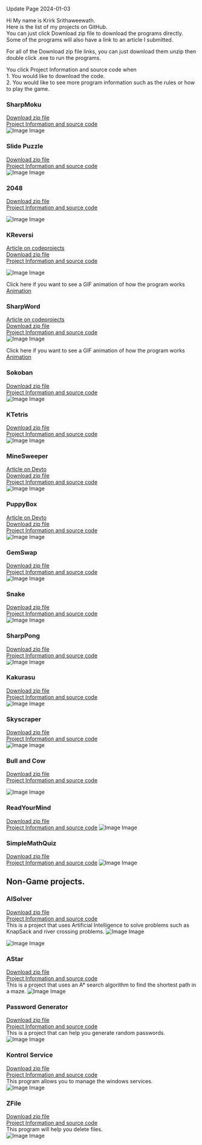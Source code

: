 
Update Page 2024-01-03




Hi My name is Krirk Srithaweewath.\
Here is the list of my projects on GitHub.\
You can just click Download zip file to download the programs directly.\
Some of the programs will also have a link to an article I submitted.

For all of the Download zip file links, you can just download them unzip then double click .exe to run the programs.

You click Project Information and source code when\
	1. You would like to download the code.\
	2. You would like to see more program information such as the rules or how to play the game.  
 
### SharpMoku
[Download zip file](https://github.com/KDevZilla/SharpMoku/releases/download/v1.0.0/SharpMoku.zip) \
[Project Information and source code](https://github.com/KDevZilla/SharpMoku)  
![Image Image](https://raw.githubusercontent.com/KDevZilla/ImageUpload/main/SharpMoku/SharpMoku01.png)  


### Slide Puzzle
[Download zip file](https://github.com/KDevZilla/SlidePuzzle/releases/download/v1.0.0/SlidePuzzle.zip) \
[Project Information and source code](https://github.com/KDevZilla/SlidePuzzle)   
![Image Image](https://raw.githubusercontent.com/KDevZilla/ImageUpload/main/SlidePuzzle/SlidePuzzle_01.png)  

### 2048
[Download zip file](https://github.com/KDevZilla/Sharp2048/releases/download/v1.0.0/2048.zip) \
[Project Information and source code](https://github.com/KDevZilla/Sharp2048/) 



![Image Image](https://raw.githubusercontent.com/KDevZilla/ImageUpload/main/2048/2048.png) 


### KReversi
[Article on codeprojects](https://www.codeproject.com/Articles/5348843/KReversi-Learn-to-Implement-Minimax-Algorithm-by-C)  
[Download zip file](https://github.com/KDevZilla/KReversi/releases/download/v1.0.0/KReversi.zip) \
[Project Information and source code](https://github.com/KDevZilla/KReversi/) 

![Image Image](https://raw.githubusercontent.com/KDevZilla/ImageUpload/main/KReversi/New/002.png) 


Click here if you want to see a GIF animation of how the program works \
[Animation](https://raw.githubusercontent.com/KDevZilla/ImageUpload/main/KReversi/KReversi_Animaton_2022_11_20.gif)

### SharpWord
[Article on codeprojects](https://www.codeproject.com/Articles/5347429/Sharpword)  
[Download zip file](https://github.com/KDevZilla/Sharpword/releases/download/v1.0.0/SharpWord.zip) \
[Project Information and source code](https://github.com/KDevZilla/Sharpword/) \
![Image Image](https://raw.githubusercontent.com/KDevZilla/ImageUpload/main/Sharpword/SharpWord_01.png)  

Click here if you want to see a GIF animation of how the program works \
[Animation](https://user-images.githubusercontent.com/108615376/202889375-d00a5528-a166-4252-ba0f-22f3a0217425.gif)


### Sokoban
[Download zip file](https://github.com/KDevZilla/Sokoban/releases/download/v1.0.0/Sokoban.zip) \
[Project Information and source code](https://github.com/KDevZilla/sokoban) \
![Image Image](https://raw.githubusercontent.com/KDevZilla/ImageUpload/main/Sokoban/Sokoban.png)  


### KTetris
[Download zip file](https://github.com/KDevZilla/KTetris/releases/download/v1.0.0/KTetris.zip) \
[Project Information and source code](https://github.com/KDevZilla/KTetris/releases/download/v1.0.0/KTetris.zip) \
![Image Image](https://raw.githubusercontent.com/KDevZilla/ImageUpload/main/KTetris/MainImage001.png)


### MineSweeper
[Article on Devto](https://dev.to/kdevzilla/minesweeper-c-1h82) \
[Download zip file](https://github.com/KDevZilla/ZipExe/raw/main/MineSweeper.zip) \
[Project Information and source code](https://github.com/KDevZilla/MineSweeper) \
![Image Image](https://raw.githubusercontent.com/KDevZilla/ImageUpload/main/MineSweeper/MineSweeper_01.png)  

### PuppyBox
[Article on Devto](https://dev.to/kdevzilla/puppybox-12dm) \
[Download zip file](https://github.com/KDevZilla/ZipExe/raw/main/PuppyBox.zip) \
[Project Information and source code](https://github.com/KDevZilla/PuppyBox) \
![Image Image](https://raw.githubusercontent.com/KDevZilla/Resource/main/PuppyBox_Animation01.gif)

### GemSwap
[Download zip file](https://github.com/KDevZilla/ZipExe/raw/main/GemSwap.zip) \
[Project Information and source code](https://github.com/KDevZilla/GemSwap) \
![Image Image](https://raw.githubusercontent.com/KDevZilla/Resource/main/GemSwap_Screen_01.gif)

### Snake
[Download zip file](https://github.com/KDevZilla/ZipExe/raw/main/Snake.zip) \
[Project Information and source code](https://github.com/KDevZilla/Snake) \
![Image Image](https://raw.githubusercontent.com/KDevZilla/Resource/main/Snake_Screen_01.gif)

### SharpPong
[Download zip file](https://github.com/KDevZilla/ZipExe/raw/main/SharpPong.zip) \
[Project Information and source code](https://github.com/KDevZilla/SharpPong) \
![Image Image](https://raw.githubusercontent.com/KDevZilla/Resource/main/Pong_Screen_01.gif)

### Kakurasu
[Download zip file](https://github.com/KDevZilla/ZipExe/raw/main/Kakurasu.zip) \
[Project Information and source code](https://github.com/KDevZilla/kakurasu) \
![Image Image](https://raw.githubusercontent.com/KDevZilla/Resource/main/Kakurasu_Screen_01.png)

### Skyscraper
[Download zip file](https://github.com/KDevZilla/Skyscraper/releases/download/v1.0.0/Skyscraper.zip) \
[Project Information and source code](https://github.com/KDevZilla/Skyscraper
) \
![Image Image](https://raw.githubusercontent.com/KDevZilla/Resource/main/SkyCraperScreen_Sample01.png)


### Bull and Cow
[Download zip file](https://github.com/KDevZilla/BullandCow/releases/download/v1.0.0/BullAndCow.zip) \
[Project Information and source code](https://github.com/KDevZilla/bullandcow) 



![Image Image](https://raw.githubusercontent.com/KDevZilla/ImageUpload/main/Bull_and_Cow/Bull_and_Cow.png) 



### ReadYourMind
[Download zip file](https://github.com/KDevZilla/ZipExe/raw/main/ReadYourMind.zip)\
[Project Information and source code](https://github.com/KDevZilla/ReadYourMind)
![Image Image](https://raw.githubusercontent.com/KDevZilla/Resource/main/Read_Your_Mind_Screen01.png)
### SimpleMathQuiz
[Download zip file](https://github.com/KDevZilla/ZipExe/blob/main/SimpleMathQuiz.zip) \
[Project Information and source code](https://github.com/KDevZilla/SimpleMathQuiz)
![Image Image](https://raw.githubusercontent.com/KDevZilla/Resource/main/SimpleMathQuiz_Screen_01.png)

## Non-Game projects.
### AISolver
[Download zip file](https://github.com/KDevZilla/ZipExe/raw/main/AISolver.zip)\
[Project Information and source code](https://github.com/KDevZilla/AISolver)\
This is a project that uses Artificial Intelligence to solve problems such as KnapSack and river crossing problems.
![Image Image](https://raw.githubusercontent.com/KDevZilla/Resource/main/AISolver_Crossing_River_01.png)

![Image Image](https://raw.githubusercontent.com/KDevZilla/Resource/main/AISolver_KnapSack_01.png)

### AStar
[Download zip file](https://github.com/KDevZilla/ZipExe/raw/main/AStar.zip)\
[Project Information and source code](https://github.com/KDevZilla/AStar)\
This is a project that uses an A* search algorithm to find the shortest path in a maze.
![Image Image](https://raw.githubusercontent.com/KDevZilla/Resource/main/AStar_Screen_01.png)

### Password Generator
[Download zip file](https://github.com/KDevZilla/SharpPasswordGenerator/releases/download/v1.0.0/SharpPasswordGenerator.zip)\
[Project Information and source code](https://github.com/KDevZilla/SharpPasswordGenerator)\
This is a project that can help you generate random passwords.\
![Image Image](https://raw.githubusercontent.com/KDevZilla/Resource/main/SharpPasswordGenerator_Screen_01.png)

### Kontrol Service 
[Download zip file](https://github.com/KDevZilla/KontrolService/releases/download/v1.0/KontrolService.zip) \
[Project Information and source code](https://github.com/KDevZilla/KontrolService)   
This program allows you to manage the windows services.\
![Image Image](https://raw.githubusercontent.com/KDevZilla/ImageUpload/main/KontrolService/Kontrol_Services_00.png)  



### ZFile 
[Download zip file](https://github.com/KDevZilla/ZFile/releases/download/v1.0/ZFile.zip) \
[Project Information and source code](https://github.com/KDevZilla/ZFile)   
This program will help you delete files.\
![Image Image](https://raw.githubusercontent.com/KDevZilla/ImageUpload/main/ZFile/ZFileUtils_01.png)  




